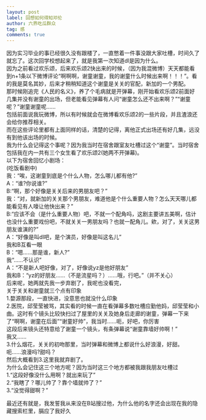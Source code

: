 ```yaml
---
layout: post
label: 回想如何得知邓伦
author: 六界吃瓜群众
tag: 感
comments: true
---
```


因为实习毕业的事已经很久没有跟楼了，一直憋着一件事没跟大家吐槽，时间久了就忘了。这次回学校想起来了，就是我第一次知道dl是因为什么。
<br>因为之前看过欢乐颂，后来欢乐颂2快出来的时候，（因为我混微博）天天都能看到n+1条以下微博评论“啊啊啊，谢童谢童，我的谢童什么时候出来啊！！！”。看的我是莫名其妙，后来才稍稍知道这个谢童是关关的官配，新加的一个男配。
<br>那时候刚追完《人民的名义》，养了个毛病就是开弹幕，刚开始看欢乐颂2前面好几集并没有谢童的出场，但老能看见弹幕有人问“谢童怎么还不出来啊？”“谢童呢？”谢童谢童呢……
<br>包括前面说我玩微博，所以有时候就会在微博看欢乐颂2的一些片段，并且渣浪还会给你推荐相关。
<br>而在这些评论里都有上面同样的话，清楚的记得，离他正式出场还有好几集，远没有到他该出场的时候。
<br>我为什么会记得这个事呢？因为我当时在宿舍跟室友吐槽过这个“谢童”。当时宿舍包括我在内一共有三个女生看了欢乐颂2(她两不开弹幕)。
<br>以下为宿舍回忆小剧场：
<br>(吃饭看剧中)
<br>我：“唉，这谢童到底是个什么人物，怎么哪儿都有他?”
<br>A：“谁?你说谁?”
<br>B:“啊，那个好像是关关后来的男朋友吧？”
<br>我：“对，就新加的关关那个男朋友，难道他是个什么重要人物？怎么天天哪儿都能看见有人嚎让他快出来？”
<br>B:“应该不会（是什么重要人物）吧，不就一个配角吗，这剧主要讲五美啊，估计也没什么重要戏份吧，不就关关一男朋友吗？也就一配角儿。欸，对了，关关这男朋友谁演的?”
<br>A：“好像是叫dl吧，是个演员，好像是叫这名儿”
<br>我和B互看一眼
<br>B：“嗯……那是谁，新人?”
<br>我“……不认识”
<br>A：“不是新人吧好像，对了，好像说yz是他好朋友”
<br>我和B：“yz的好朋友……（不是流星吗？）……哦，行吧。”（并不关心）
<br>后来呢，她两就先我一步弃剧了，我呢也没看完，
<br>关于关关和谢童就三个点有印象
<br>1.婺源那段，一直快进，没意思也就没什么印象
<br>2.医院，邱莹莹被骂，其实看的时候一直在看弹幕多数吐槽应勤他妈，邱莹莹和小曲。这时有个镜头比较快扫过了屋里的关关及她身后走廊的谢童，弹幕一下来了“啊啊，谢童在后面”“谢童好帅”，我当时……呃，好吧，你厉害
<br>这段后来镜头还特意给了谢童一个镜头，有条弹幕说“谢童靠墙好帅啊！”
<br>我又……
<br>3.什么烟花，关关的初吻那里，当时弹幕和微博上都说什么好浪漫，好甜。
<br>呃……浪漫吗?甜吗？
<br>然后大概看到3.这里我就弃剧了。
<br>为什么会记住这三个地方呢？因为当时这三个地方都被我跟我朋友吐槽过
<br>1.“这段好像没什么用啊？就出来玩了”
<br>2.“我瞎了？哪儿帅了？靠个墙就帅了？”
<br>3.“没觉得甜啊？”


最近还有就是，我发誓我从来没在B站搜过他，为什么他的名字还会出现在我的隐藏搜索栏里，膈应了我好久
